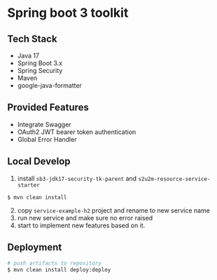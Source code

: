 # Spring boot 3 toolkit

## Tech Stack

- Java 17
- Spring Boot 3.x
- Spring Security
- Maven
- google-java-formatter

## Provided Features

- Integrate Swagger
- OAuth2 JWT bearer token authentication
- Global Error Handler

## Local Develop

1. install `sb3-jdk17-security-tk-parent` and `s2u2m-resource-service-starter`

```shell
$ mvn clean install
```

2. copy `service-example-h2` project and rename to new service name
3. run new service and make sure no error raised
4. start to implement new features based on it.

## Deployment



```bash
# push artifacts to repository
$ mvn clean install deploy:deploy
```
